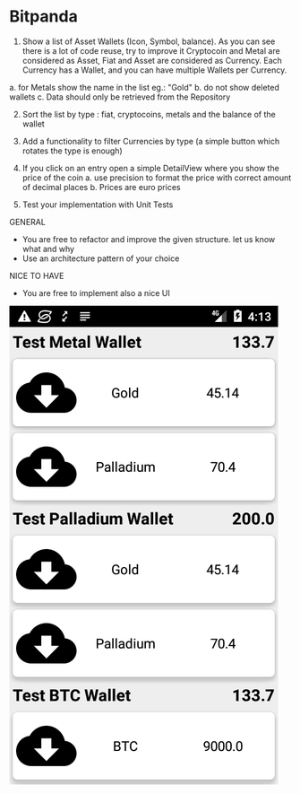 # Bitpanda

1. Show a list of Asset Wallets (Icon, Symbol, balance). 
   As you can see there is a lot of code reuse, try to improve it 
   Cryptocoin and Metal are considered as Asset, Fiat and Asset are considered as Currency. 
   Each Currency has a Wallet, and you can have multiple Wallets per Currency.

  a. for Metals show the name in the list eg.: "Gold" 
  b. do not show deleted wallets
  c. Data should only be retrieved from the Repository

2. Sort the list by type : fiat, cryptocoins, metals and the balance of the wallet
3. Add a functionality to filter Currencies by type (a simple button which rotates the type is enough)
4. If you click on an entry open a simple DetailView where you show the price of the coin
   a. use precision to format the price with correct amount of decimal places
   b. Prices are euro prices

5. Test your implementation with Unit Tests


GENERAL

* You are free to refactor and improve the given structure. let us know what and why
* Use an architecture pattern of your choice

NICE TO HAVE 
* You are free to implement also a nice UI 

![Screenshot](https://raw.githubusercontent.com/Drjacky/Bitpanda/master/list.png)